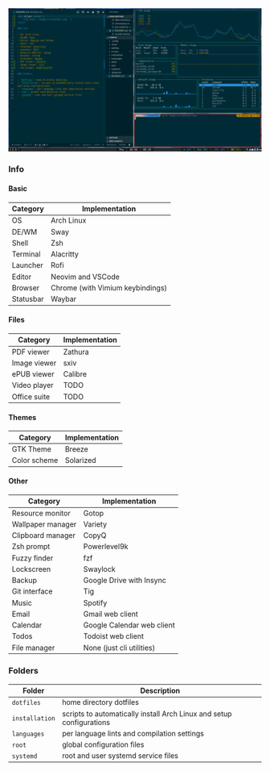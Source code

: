 <div align='center'>
    <img src='./images/screenshot.png' />
</div>

### Info

#### Basic

Category          | Implementation
------------------|---------------------------------
OS                | Arch Linux
DE/WM             | Sway
Shell             | Zsh
Terminal          | Alacritty
Launcher          | Rofi
Editor            | Neovim and VSCode
Browser           | Chrome (with Vimium keybindings)
Statusbar         | Waybar

#### Files

Category          | Implementation
------------------|---------------------------------
PDF viewer        | Zathura
Image viewer      | sxiv
ePUB viewer       | Calibre
Video player      | TODO
Office suite      | TODO

#### Themes

Category          | Implementation
------------------|---------------------------------
GTK Theme         | Breeze
Color scheme      | Solarized

#### Other

Category          | Implementation
------------------|---------------------------------
Resource monitor  | Gotop
Wallpaper manager | Variety
Clipboard manager | CopyQ
Zsh prompt        | Powerlevel9k
Fuzzy finder      | fzf
Lockscreen        | Swaylock
Backup            | Google Drive with Insync
Git interface     | Tig
Music             | Spotify
Email             | Gmail web client
Calendar          | Google Calendar web client
Todos             | Todoist web client
File manager      | None (just cli utilities)

### Folders

Folder         | Description
---------------|---------------------------------------------------------------------
`dotfiles`     | home directory dotfiles
`installation` | scripts to automatically install Arch Linux and setup configurations
`languages`    | per language lints and compilation settings
`root`         | global configuration files
`systemd`      | root and user systemd service files
